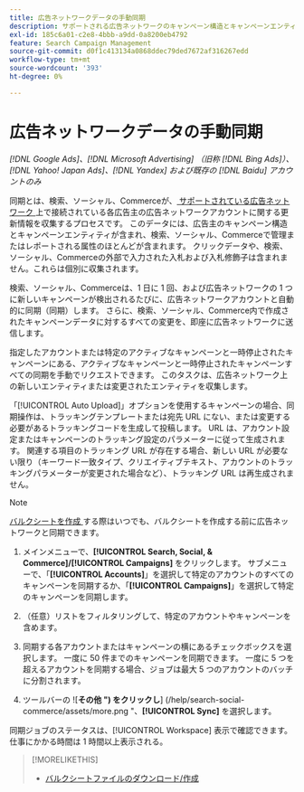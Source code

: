 ```yaml
---
title: 広告ネットワークデータの手動同期
description: サポートされる広告ネットワークのキャンペーン構造とキャンペーンエンティティの同期を手動でトリガーする方法について説明します。
exl-id: 185c6a01-c2e8-4bbb-a9dd-0a8200eb4792
feature: Search Campaign Management
source-git-commit: d0f1c413134a0868ddec79ded7672af316267edd
workflow-type: tm+mt
source-wordcount: '393'
ht-degree: 0%

---
```


# 広告ネットワークデータの手動同期

*[!DNL Google Ads]、[!DNL Microsoft Advertising] （旧称 [!DNL Bing Ads]）、[!DNL Yahoo! Japan Ads]、[!DNL Yandex] および既存の [!DNL Baidu] アカウントのみ*

同期とは、検索、ソーシャル、Commerceが、[ サポートされている広告ネットワーク ](/help/search-social-commerce/introduction/supported-inventory.md) 上で接続されている各広告主の広告ネットワークアカウントに関する更新情報を収集するプロセスです。 このデータには、広告主のキャンペーン構造とキャンペーンエンティティが含まれ、検索、ソーシャル、Commerceで管理またはレポートされる属性のほとんどが含まれます。 クリックデータや、検索、ソーシャル、Commerceの外部で入力された入札および入札修飾子は含まれません。これらは個別に収集されます。

検索、ソーシャル、Commerceは、1 日に 1 回、および広告ネットワークの 1 つに新しいキャンペーンが検出されるたびに、広告ネットワークアカウントと自動的に同期（同期）します。 さらに、検索、ソーシャル、Commerce内で作成されたキャンペーンデータに対するすべての変更を、即座に広告ネットワークに送信します。

指定したアカウントまたは特定のアクティブなキャンペーンと一時停止されたキャンペーンにある、アクティブなキャンペーンと一時停止されたキャンペーンすべての同期を手動でリクエストできます。 このタスクは、広告ネットワーク上の新しいエンティティまたは変更されたエンティティを収集します。

「[!UICONTROL Auto Upload]」オプションを使用するキャンペーンの場合、同期操作は、トラッキングテンプレートまたは宛先 URL にない、または変更する必要があるトラッキングコードを生成して投稿します。 URL は、アカウント設定またはキャンペーンのトラッキング設定のパラメーターに従って生成されます。 関連する項目のトラッキング URL が存在する場合、新しい URL が必要ない限り（キーワード一致タイプ、クリエイティブテキスト、アカウントのトラッキングパラメーターが変更された場合など）、トラッキング URL は再生成されません。

>[!NOTE]
>
>[ バルクシートを作成 ](/help/search-social-commerce/campaign-management/bulksheets/bulksheet-download.md) する際はいつでも、バルクシートを作成する前に広告ネットワークと同期できます。

1. メインメニューで、**[!UICONTROL Search, Social, & Commerce]/[!UICONTROL Campaigns]** をクリックします。 サブメニューで、「**[!UICONTROL Accounts]**」を選択して特定のアカウントのすべてのキャンペーンを同期するか、「**[!UICONTROL Campaigns]**」を選択して特定のキャンペーンを同期します。

1. （任意）リストをフィルタリングして、特定のアカウントやキャンペーンを含めます。

1. 同期する各アカウントまたはキャンペーンの横にあるチェックボックスを選択します。 一度に 50 件までのキャンペーンを同期できます。 一度に 5 つを超えるアカウントを同期する場合、ジョブは最大 5 つのアカウントのバッチに分割されます。

1. ツールバーの ![**その他 ") をクリックし**] (/help/search-social-commerce/assets/more.png "、**[!UICONTROL Sync]** を選択します。

同期ジョブのステータスは、[!UICONTROL Workspace] 表示で確認できます。 仕事にかかる時間は
1 時間以上表示される。

>[!MORELIKETHIS]
>
>* [ バルクシートファイルのダウンロード/作成 ](/help/search-social-commerce/campaign-management/bulksheets/bulksheet-download.md)
